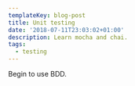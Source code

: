 ```yaml
---
templateKey: blog-post
title: Unit testing
date: '2018-07-11T23:03:02+01:00'
description: Learn mocha and chai.
tags:
  - testing
---
```

Begin to use BDD.

